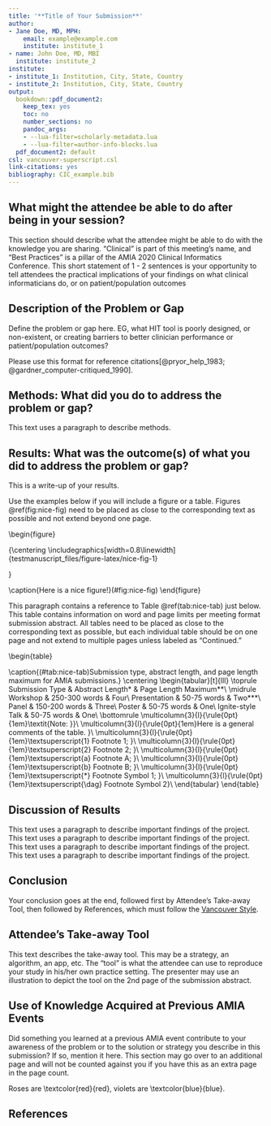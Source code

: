 ```yaml
---
title: '**Title of Your Submission**'
author:
- Jane Doe, MD, MPH:
    email: example@example.com
    institute: institute_1
- name: John Doe, MD, MBI
  institute: institute_2
institute:
- institute_1: Institution, City, State, Country
- institute_2: Institution, City, State, Country
output:
  bookdown::pdf_document2:
    keep_tex: yes
    toc: no
    number_sections: no
    pandoc_args:
    - --lua-filter=scholarly-metadata.lua
    - --lua-filter=author-info-blocks.lua
  pdf_document2: default
csl: vancouver-superscript.csl
link-citations: yes
bibliography: CIC_example.bib
---
```




## What might the attendee be able to do after being in your session?

This section should describe what the attendee might be able to do with the knowledge you are sharing. “Clinical” is part of this meeting’s name, and “Best Practices” is a pillar of the AMIA 2020 Clinical Informatics Conference. This short statement of 1 - 2 sentences is your opportunity to tell attendees the practical implications of your findings on what clinical informaticians do, or on patient/population outcomes

## Description of the Problem or Gap

Define the problem or gap here. EG, what HIT tool is poorly designed, or non-existent, or creating barriers to better clinician performance or patient/population outcomes?

Please use this format for reference citations[@pryor_help_1983; @gardner_computer-critiqued_1990].

## Methods: What did you do to address the problem or gap?

This text uses a paragraph to describe methods. 

## Results: What was the outcome(s) of what you did to address the problem or gap?

This is a write-up of your results.

Use the examples below if you will include a figure or a table. Figures \@ref(fig:nice-fig) need to be placed as close to the corresponding text as possible and not extend beyond one page.

\begin{figure}

{\centering \includegraphics[width=0.8\linewidth]{testmanuscript_files/figure-latex/nice-fig-1} 

}

\caption{Here is a nice figure!}(\#fig:nice-fig)
\end{figure}

This paragraph contains a reference to Table \@ref(tab:nice-tab) just below. This table contains information on word and page limits per meeting format submission abstract. All tables need to be placed as close to the corresponding text as possible, but each individual table should be on one page and not extend to multiple pages unless labeled as “Continued.”

\begin{table}

\caption{(\#tab:nice-tab)Submission type, abstract length, and page length maximum for AMIA submissions.}
\centering
\begin{tabular}[t]{lll}
\toprule
Submission Type & Abstract Length* & Page Length Maximum**\\
\midrule
Workshop & 250-300 words & Four\\
Presentation & 50-75 words & Two***\\
Panel & 150-200 words & Three\\
Poster & 50-75 words & One\\
Ignite-style Talk & 50-75 words & One\\
\bottomrule
\multicolumn{3}{l}{\rule{0pt}{1em}\textit{Note: }}\\
\multicolumn{3}{l}{\rule{0pt}{1em}Here is a general comments of the table. }\\
\multicolumn{3}{l}{\rule{0pt}{1em}\textsuperscript{1} Footnote 1; }\\
\multicolumn{3}{l}{\rule{0pt}{1em}\textsuperscript{2} Footnote 2; }\\
\multicolumn{3}{l}{\rule{0pt}{1em}\textsuperscript{a} Footnote A; }\\
\multicolumn{3}{l}{\rule{0pt}{1em}\textsuperscript{b} Footnote B; }\\
\multicolumn{3}{l}{\rule{0pt}{1em}\textsuperscript{*} Footnote Symbol 1; }\\
\multicolumn{3}{l}{\rule{0pt}{1em}\textsuperscript{\dag} Footnote Symbol 2}\\
\end{tabular}
\end{table}

## Discussion of Results

This text uses a paragraph to describe important findings of the project. This text uses a paragraph to describe important findings of the project. This text uses a paragraph to describe important findings of the project. This text uses a paragraph to describe important findings of the project.

## Conclusion

Your conclusion goes at the end, followed first by Attendee’s Take-away Tool, then followed by References, which must follow the [Vancouver Style](http://www.citethisforme.com/). 

## Attendee’s Take-away Tool

This text describes the take-away tool. This may be a strategy, an algorithm, an app, etc. The “tool” is what the attendee can use to reproduce your study in his/her own practice setting. The presenter may use an illustration to depict the tool on the 2nd page of the submission abstract.

## Use of Knowledge Acquired at Previous AMIA Events

Did something you learned at a previous AMIA event contribute to your awareness of the problem or to the solution or strategy you describe in this submission? If so, mention it here. This section may go over to an additional page and will not be counted against you if you have this as an extra page in the page count.

Roses are \textcolor{red}{red}, violets are \textcolor{blue}{blue}.

## References

